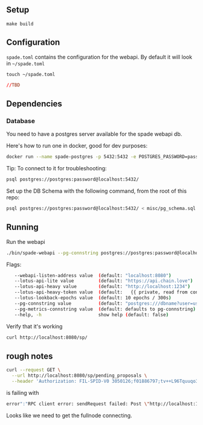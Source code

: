 ## Setup
`make build` 


## Configuration
`spade.toml` contains the configuration for the webapi.
By default it will look in `~/spade.toml`


`touch ~/spade.toml`

```toml
//TBD
```

## Dependencies

### Database
You need to have a postgres server available for the spade webapi db. 

Here's how to run one in docker, good for dev purposes:
```bash
docker run --name spade-postgres -p 5432:5432 -e POSTGRES_PASSWORD=password -d postgres:14.7
```

Tip: To connect to it for troubleshooting:
```bash
psql postgres://postgres:password@localhost:5432/
```

Set up the DB Schema with the following command, from the root of this repo:
```bash
psql postgres://postgres:password@localhost:5432/ < misc/pg_schema.sql 
```

## Running
Run the webapi

```bash
./bin/spade-webapi --pg-connstring postgres://postgres:password@localhost:5432/
```

Flags:

```bash
   --webapi-listen-address value  (default: "localhost:8080")
   --lotus-api-lite value         (default: "https://api.chain.love")
   --lotus-api-heavy value        (default: "http://localhost:1234")
   --lotus-api-heavy-token value  (default:   {{ private, read from config file }}  )
   --lotus-lookback-epochs value  (default: 10 epochs / 300s)
   --pg-connstring value          (default: "postgres:///dbname?user=username&password=&host=/var/run/postgresql")
   --pg-metrics-connstring value  (default: defaults to pg-connstring)
   --help, -h                     show help (default: false)
```


Verify that it's working 

```bash
curl http://localhost:8080/sp/
```




## rough notes

```bash
curl --request GET \
  --url http://localhost:8080/sp/pending_proposals \
  --header 'Authorization: FIL-SPID-V0 3050126;f01886797;tv++L96Tquuqo3n+DjBpBs/s+1lrljVKefHDQADOtq+SOR5rqpby5HBcSFb2mHKeC2+Jlxa0lma1Hvl4DQ78BMjYH3TaE7CuB8amhwIpb1yNFHDQLS2CEvuyPZgWiT0y'
```

is failing with 

```bash
error":"RPC client error: sendRequest failed: Post \"http://localhost:1234/rpc/v0\": dial tcp [::1]:1234: connect: connection refused","status":500,"took":"22.666542ms","sp":"","bytes_in":0,"bytes_out":36,"op":"GET localhost:8080/sp/pending_proposals","remote_ip":"127.0.0.1","user_agent":"insomnia/2023.4.0"}
```

Looks like we need to get the fullnode connecting.
